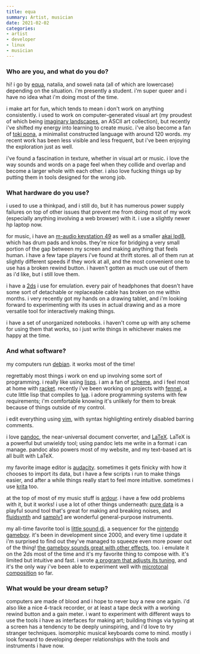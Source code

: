 ```yaml
---
title: equa
summary: Artist, musician
date: 2021-02-02
categories:
- artist
- developer
- linux
- musician
---
```


### Who are you, and what do you do?

hi! i go by [equa](https://equa.space/ "equa's website."), natalia, and soweli nata (all of which are lowercase) depending on the situation. i'm presently a student. i'm super queer and i have no idea what i'm doing most of the time.

i make art for fun, which tends to mean i don't work on anything consistently. i used to work on computer-generated visual art (my proudest of which being [imaginary landscapes](https://equa.space/imaginary-landscapes/ "equa's ASCII landscapes zine."), an ASCII art collection), but recently i've shifted my energy into learning to create music. i've also become a fan of [toki pona](https://tokipona.org/ "A human language with 120 words."), a minimalist constructed language with around 120 words. my recent work has been less visible and less frequent, but i've been enjoying the exploration just as well.

i've found a fascination in texture, whether in visual art or music. i love the way sounds and words on a page feel when they collide and overlap and become a larger whole with each other. i also love fucking things up by putting them in tools designed for the wrong job.

### What hardware do you use?

i used to use a thinkpad, and i still do, but it has numerous power supply failures on top of other issues that prevent me from doing most of my work (especially anything involving a web browser) with it. i use a slightly newer hp laptop now.

for music, i have an [m-audio keystation 49][keystation-49] as well as a smaller [akai lpd8][lpd8], which has drum pads and knobs. they're nice for bridging a very small portion of the gap between my screen and making anything that feels human. i have a few tape players i've found at thrift stores. all of them run at slightly different speeds if they work at all, and the most convenient one to use has a broken rewind button. i haven't gotten as much use out of them as i'd like, but i still love them.

i have a [2ds][] i use for emulation. every pair of headphones that doesn't have some sort of detachable or replaceable cable has broken on me within months. i very recently got my hands on a drawing tablet, and i'm looking forward to experimenting with its uses in actual drawing and as a more versatile tool for interactively making things.

i have a set of unorganized notebooks. i haven't come up with any scheme for using them that works, so i just write things in whichever makes me happy at the time.

### And what software?

my computers run [debian][]. it works most of the time!

regrettably most things i work on end up involving some sort of programming. i really like using [lisps][lisp]. i am a fan of [scheme][], and i feel most at home with [racket][]. recently i've been working on projects with [fennel][], a cute little lisp that compiles to [lua][]. i adore programming systems with few requirements; i'm comfortable knowing it's unlikely for them to break because of things outside of my control.

i edit everything using [vim][], with syntax highlighting entirely disabled barring comments.

i love [pandoc][], the near-universal document converter, and [LaTeX][]. LaTeX is a powerful but unwieldy tool; using pandoc lets me write in a format i can manage. pandoc also powers most of my website, and my text-based art is all built with LaTeX.

my favorite image editor is [audacity][]. sometimes it gets finicky with how it chooses to import its data, but i have a few scripts i run to make things easier, and after a while things really start to feel more intuitive. sometimes i use [krita][] too.

at the top of most of my music stuff is [ardour][]. i have a few odd problems with it, but it works! i use a lot of other things underneath: [pure data][pure-data] is a playful sound tool that's great for making and breaking noises, and [fluidsynth][] and [samplv1][] are wonderful general-purpose instruments.

my all-time favorite tool is [little sound dj][little-sound-dj], a sequencer for the [nintendo gameboy][game-boy]. it's been in development since 2000, and every time i update it i'm surprised to find out they've managed to squeeze even more power out of the thing! [the gameboy sounds great with other effects](https://inata.bandcamp.com/album/liftoff-landing "The Liftoff/Landing album on Band~Camp."), too. i emulate it on the 2ds most of the time and it's my favorite thing to compose with. it's limited but intuitive and fast. i wrote [a program that adjusts its tuning](https://equa.space/music/lsdj-tuner/ "equa's tool for tuning Little Sound DJ."), and it's the only way i've been able to experiment well with [microtonal composition](https://en.wikipedia.org/wiki/Microtonal_music "The Wikipedia entry for microtonal music.") so far.

### What would be your dream setup?

computers are made of blood and i hope to never buy a new one again. i'd also like a nice 4-track recorder, or at least a tape deck with a working rewind button and a gain meter. i want to experiment with different ways to use the tools i have as interfaces for making art; building things via typing at a screen has a tendency to be deeply uninspiring, and i'd love to try stranger techniques. isomorphic musical keyboards come to mind. mostly i look forward to developing deeper relationships with the tools and instruments i have now.

[2ds]: https://en.wikipedia.org/wiki/Nintendo_2DS "A handheld gaming console."
[ardour]: http://ardour.org/ "A digital audio workstation."
[audacity]: https://sourceforge.net/projects/audacity/ "An open-source, cross-platform audio editor."
[debian]: https://www.debian.org/ "A Linux distribution."
[fennel]: https://fennel-lang.org/ "A Lisp variant that compiles to Lua."
[fluidsynth]: https://github.com/FluidSynth/fluidsynth "A software synth."
[game-boy]: https://en.wikipedia.org/wiki/Game_Boy "An 8-bit portable gaming device."
[keystation-49]: http://web.archive.org/web/20140703223846/http://m-audio.com/products/en_us/Keystation49New.html "A 49-key keyboard."
[krita]: https://krita.org/ "An open-source image editor."
[latex]: https://www.latex-project.org/ "Typesetting software."
[lisp]: https://en.wikipedia.org/wiki/Lisp_(programming_language) "A programming language."
[little-sound-dj]: https://www.littlesounddj.com/lsd/ "A music sequencer and sampler in a Game Boy cartridge."
[lpd8]: http://web.archive.org/web/20230706203147/https://www.akaipro.com/lpd8-lpd8 "An audio pad controller."
[lua]: http://www.lua.org/ "An interpreted scripting language."
[pandoc]: https://pandoc.org/ "A Markdown document converter."
[pure-data]: http://puredata.info/ "A visual programming language."
[racket]: https://www.racket-lang.org/ "A programming language."
[samplv1]: https://samplv1.sourceforge.io/ "Sampler software."
[scheme]: https://en.wikipedia.org/wiki/Scheme_(programming_language) "An alternative dialect of the Lisp programming language."
[vim]: https://www.vim.org/ "A command-line text editor."
